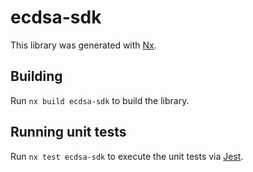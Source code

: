 # ecdsa-sdk

This library was generated with [Nx](https://nx.dev).

## Building

Run `nx build ecdsa-sdk` to build the library.

## Running unit tests

Run `nx test ecdsa-sdk` to execute the unit tests via [Jest](https://jestjs.io).

